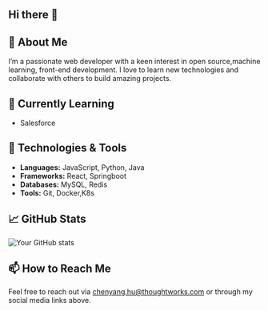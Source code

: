 ## Hi there 👋

<!--
**huchenyang0517/huchenyang0517** is a ✨ _special_ ✨ repository because its `README.md` (this file) appears on your GitHub profile.

Here are some ideas to get you started:

- 🔭 I’m currently working on ...
- 🌱 I’m currently learning ...
- 👯 I’m looking to collaborate on ...
- 🤔 I’m looking for help with ...
- 💬 Ask me about ...
- 📫 How to reach me: ...
- 😄 Pronouns: ...
- ⚡ Fun fact: ...
-->

## 🚀 About Me
I’m a passionate web developer with a keen interest in open source,machine learning, front-end development. I love to learn new technologies and collaborate with others to build amazing projects.

## 🌱 Currently Learning
- Salesforce

## 🔧 Technologies & Tools
- **Languages:** JavaScript, Python, Java
- **Frameworks:**  React, Springboot
- **Databases:** MySQL, Redis
- **Tools:** Git, Docker,K8s

## 📈 GitHub Stats
![Your GitHub stats](https://github-readme-stats.vercel.app/api?username=huchenyang0517&show_icons=true&theme=radical)


## 📫 How to Reach Me
Feel free to reach out via chenyang.hu@thoughtworks.com or through my social media links above.
